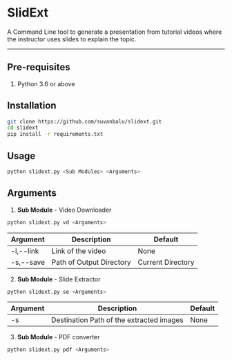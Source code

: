 # SlidExt
 
A Command Line tool to generate a presentation from tutorial videos where the instructor uses slides to explain the topic.
___
## Pre-requisites
1. Python 3.6 or above

## Installation
```bash
git clone https://github.com/suvanbalu/slidext.git
cd slidext
pip install -r requirements.txt
```
## Usage
```bash
python slidext.py <Sub Modules> <Arguments>
```

## Arguments
1. **Sub Module** - Video Downloader
```bash
python slidext.py vd <Arguments>
```
| Argument | Description | Default |
| --- | --- | --- |
| -l,--link | Link of the video | None |
| -s,--save | Path of Output Directory | Current Directory |
  
  
2. **Sub Module** - Slide Extractor
```bash
python slidext.py se <Arguments>
```
| Argument | Description | Default |
| --- | --- | --- |
| -s | Destination Path of the extracted images  | None |


3. **Sub Module** - PDF converter
```bash
python slidext.py pdf <Arguments>
```